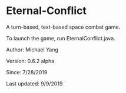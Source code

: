 # Eternal-Conflict
A turn-based, text-based space combat game.

To launch the game, run EternalConflict.java.

Author: Michael Yang

Version: 0.6.2 alpha

Since: 7/28/2019

Last updated: 9/9/2019

